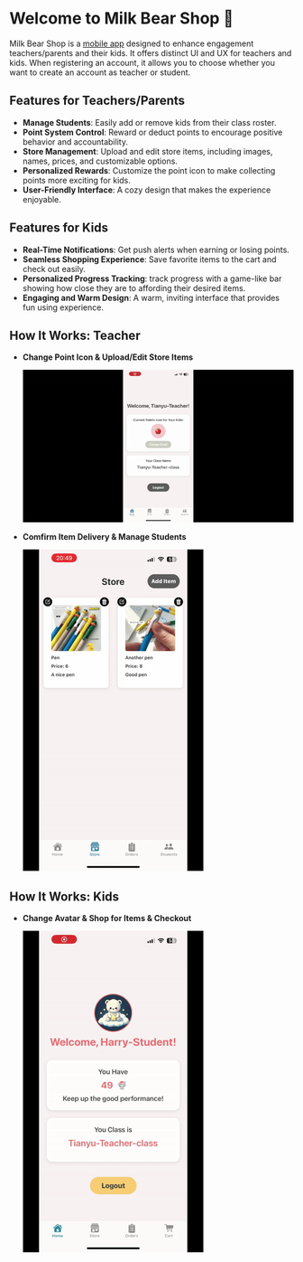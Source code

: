 # Welcome to Milk Bear Shop 👋
Milk Bear Shop is a [mobile app](https://apps.apple.com/us/app/milk-bear-shop/id6739957470) designed to enhance engagement teachers/parents and their kids. It offers distinct UI and UX for teachers and kids. When registering an account, it allows you to choose whether you want to create an account as teacher or student.

## Features for Teachers/Parents
- **Manage Students**: Easily add or remove kids from their class roster.
- **Point System Control**: Reward or deduct points to encourage positive behavior and accountability.
- **Store Management**: Upload and edit store items, including images, names, prices, and customizable options.
- **Personalized Rewards**: Customize the point icon to make collecting points more exciting for kids.
- **User-Friendly Interface**: A cozy design that makes the experience enjoyable.

## Features for Kids
- **Real-Time Notifications**: Get push alerts when earning or losing points.
- **Seamless Shopping Experience**: Save favorite items to the cart and check out easily.
- **Personalized Progress Tracking**: track progress with a game-like bar showing how close they are to affording their desired items.
- **Engaging and Warm Design**: A warm, inviting interface that provides fun using experience.

## How It Works: Teacher
- **Change Point Icon & Upload/Edit Store Items**
  
  ![Demo1](demo/teacher_store.gif)

- **Comfirm Item Delivery & Manage Students**

  ![Demo2](demo/teacher_order.gif)

## How It Works: Kids
- **Change Avatar & Shop for Items & Checkout**

  ![Demo3](demo/student.gif)
